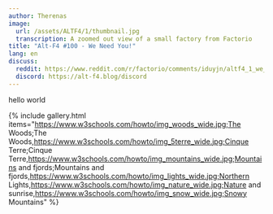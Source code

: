 ```yaml
---
author: Therenas
image:
  url: /assets/ALTF4/1/thumbnail.jpg
  transcription: A zoomed out view of a small factory from Factorio
title: "Alt-F4 #100 - We Need You!"
lang: en
discuss:
  reddit: https://www.reddit.com/r/factorio/comments/iduyjn/altf4_1_we_need_you/
  discord: https://alt-f4.blog/discord
---
```


hello world

{% include gallery.html items="https://www.w3schools.com/howto/img_woods_wide.jpg;The Woods;The Woods,https://www.w3schools.com/howto/img_5terre_wide.jpg;Cinque Terre;Cinque Terre,https://www.w3schools.com/howto/img_mountains_wide.jpg;Mountains and fjords;Mountains and fjords,https://www.w3schools.com/howto/img_lights_wide.jpg;Northern Lights,https://www.w3schools.com/howto/img_nature_wide.jpg;Nature and sunrise,https://www.w3schools.com/howto/img_snow_wide.jpg;Snowy Mountains" %}

<!--{%- comment -%}
{% include gallery.html
  items="
    https://www.w3schools.com/howto/img_woods_wide.jpg;  # first URL
      The Woods;                                         # alt text
      The Woods,                                         # image caption
    https://www.w3schools.com/howto/img_5terre_wide.jpg; # second URL
      Cinque Terre;                                      # alt text
    Snowy Mountains"
    caption="hello world"                                # gallery caption
%}
{%- endcomment -%}-->
